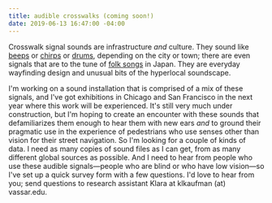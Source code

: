 ```yaml
---
title: audible crosswalks (coming soon!)
date: 2019-06-13 16:47:00 -04:00
---
```


Crosswalk signal sounds are infrastructure *and* culture. They sound like [beeps](https://www.youtube.com/watch?v=xjAq9tPaNLg) or [chirps](https://www.youtube.com/watch?v=gpE5-x6u500) or [drums](https://www.youtube.com/watch?v=HSNYmcbsnQw), depending on the city or town; there are even signals that are to the tune of [folk songs](https://www.youtube.com/watch?v=F-7k2y-mXAw) in Japan. They are everyday wayfinding design and unusual bits of the hyperlocal soundscape.

I'm working on a sound installation that is comprised of a mix of these signals, and I've got exhibitions in Chicago and San Francisco in the next year where this work will be experienced. It's still very much under construction, but I'm hoping to create an encounter with these sounds that defamiliarizes them enough to hear them with new ears *and* to ground their pragmatic use in the experience of pedestrians who use senses other than vision for their street navigation. So I'm looking for a couple of kinds of data. I need as many copies of sound files as I can get, from as many different global sources as possible. And I need to hear from people who use these audible signals—people who are blind or who have low vision—so I've set up a quick survey form with a few questions. I'd love to hear from you; send questions to research assistant Klara at klkaufman (at) vassar.edu. 

 